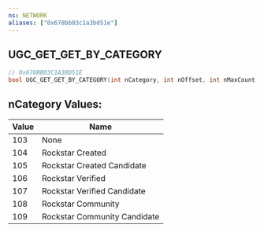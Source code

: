 ```yaml
---
ns: NETWORK
aliases: ["0x678bb03c1a3bd51e"]
---
```

## UGC_GET_GET_BY_CATEGORY

```c
// 0x678BB03C1A3BD51E
bool UGC_GET_GET_BY_CATEGORY(int nCategory, int nOffset, int nMaxCount, string szContentType);
```

## nCategory Values:
| Value | Name |
| --- | --- |
| 103 | None |
| 104 | Rockstar Created |
| 105 | Rockstar Created Candidate |
| 106 | Rockstar Verified |
| 107 | Rockstar Verified Candidate |
| 108 | Rockstar Community |
| 109 | Rockstar Community Candidate |

